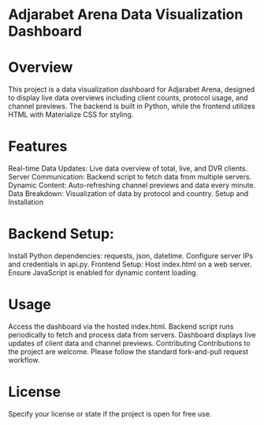 # Adjarabet Arena Data Visualization Dashboard

# Overview
This project is a data visualization dashboard for Adjarabet Arena, designed to display live data overviews including client counts, protocol usage, and channel previews. The backend is built in Python, while the frontend utilizes HTML with Materialize CSS for styling.

# Features
Real-time Data Updates: Live data overview of total, live, and DVR clients.
Server Communication: Backend script to fetch data from multiple servers.
Dynamic Content: Auto-refreshing channel previews and data every minute.
Data Breakdown: Visualization of data by protocol and country.
Setup and Installation

# Backend Setup:
Install Python dependencies: requests, json, datetime.
Configure server IPs and credentials in api.py.
Frontend Setup:
Host index.html on a web server.
Ensure JavaScript is enabled for dynamic content loading.

# Usage
Access the dashboard via the hosted index.html.
Backend script runs periodically to fetch and process data from servers.
Dashboard displays live updates of client data and channel previews.
Contributing
Contributions to the project are welcome. Please follow the standard fork-and-pull request workflow.

# License
Specify your license or state if the project is open for free use.